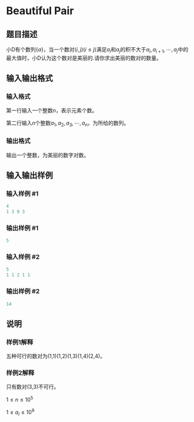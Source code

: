 # Beautiful Pair

## 题目描述

小D有个数列$\{a\}$，当一个数对$(i,j)(i\le j)$满足$a_i$和$a_j$的积不大于$a_i,a_{i+1},\cdots,a_j$中的最大值时，小D认为这个数对是美丽的.请你求出美丽的数对的数量。

## 输入输出格式

### 输入格式

第一行输入一个整数$n$，表示元素个数。

第二行输入$n$个整数$a_1,a_2,a_3,\cdots,a_n$，为所给的数列。

### 输出格式

输出一个整数，为美丽的数字对数。

## 输入输出样例

### 输入样例 #1

```cpp
4
1 3 9 3
```


### 输出样例 #1

```cpp
5
```


### 输入样例 #2

```cpp
5
1 1 2 1 1
```


### 输出样例 #2

```cpp
14
```


## 说明

### 样例1解释

五种可行的数对为(1,1)(1,2)(1,3)(1,4)(2,4)。

### 样例2解释

只有数对(3,3)不可行。

$1\le n\le{10}^5$

$1\le a_i\le{10}^9$

